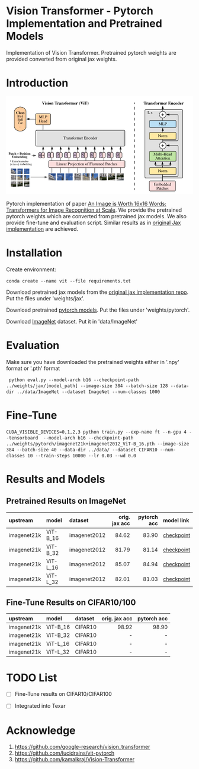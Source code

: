 # Vision Transformer - Pytorch Implementation and Pretrained Models
Implementation of Vision Transformer. Pretrained pytorch weights are provided converted from original jax weights. 


# Introduction

![Figure 1 from paper](examples/figure1.png)

Pytorch implementation of paper [An Image is Worth 16x16 Words: Transformers for Image Recognition at Scale](https://arxiv.org/abs/2010.11929). 
We provide the pretrained pytorch weights which are converted from pretrained jax models.
We also provide fine-tune and evaluation script. 
Similar results as in [original Jax implementation](https://github.com/google-research/vision_transformer) are achieved.


# Installation

Create environment:
```
conda create --name vit --file requirements.txt
```

Download pretrained jax models from the [original jax implementation repo](https://github.com/google-research/vision_transformer). 
Put the files under 'weights/jax'.

Download pretrained [pytorch models](https://drive.google.com/drive/folders/1azgrD1P413pXLJME0PjRRU-Ez-4GWN-S?usp=sharing). Put the files under 'weights/pytorch'.

Download [ImageNet](http://www.image-net.org/index) dataset. Put it in 'data/ImageNet'

# Evaluation

Make sure you have downloaded the pretrained weights either in '.npy' format or '.pth' format
```
 python eval.py --model-arch b16 --checkpoint-path ../weights/jax/[model_path] --image-size 384 --batch-size 128 --data-dir ../data/ImageNet --dataset ImageNet --num-classes 1000
```


# Fine-Tune
```
CUDA_VISIBLE_DEVICES=0,1,2,3 python train.py --exp-name ft --n-gpu 4 --tensorboard  --model-arch b16 --checkpoint-path ../weights/pytorch/imagenet21k+imagenet2012_ViT-B_16.pth --image-size 384 --batch-size 40 --data-dir ../data/ --dataset CIFAR10 --num-classes 10 --train-steps 10000 --lr 0.03 --wd 0.0
```


# Results and Models

## Pretrained Results on ImageNet
| upstream    | model    | dataset      | orig. jax acc  |  pytorch acc  | model link                                                                                                                                                   |
|:------------|:---------|:-------------|---------------:|--------------:|:-------------------------------------------------------------------------------------------------------------------------------------------------------|
| imagenet21k | ViT-B_16 | imagenet2012 |     84.62      |     83.90     | [checkpoint](https://drive.google.com/file/d/1gEcyb4HUDzIvu7lQWTOyDC1X00YzCxFx/view?usp=sharing) |
| imagenet21k | ViT-B_32 | imagenet2012 |     81.79      |     81.14     | [checkpoint](https://drive.google.com/file/d/1GingK9L_VcJynTCYMc3iMvCh4WG7ScBS/view?usp=sharing) |
| imagenet21k | ViT-L_16 | imagenet2012 |     85.07      |     84.94     | [checkpoint](https://drive.google.com/file/d/1YVLunKEGApaSKXZKewZz974gHt09Uwyf/view?usp=sharing) |
| imagenet21k | ViT-L_32 | imagenet2012 |     82.01      |     81.03     | [checkpoint](https://drive.google.com/file/d/1TKOa_dQaMOCL8r_rtcdB7dLGQtzBQ0ud/view?usp=sharing) |

## Fine-Tune Results on CIFAR10/100

| upstream    | model    | dataset      | orig. jax acc  |  pytorch acc  | 
|:------------|:---------|:-------------|---------------:|--------------:|
| imagenet21k | ViT-B_16 | CIFAR10      |     98.92      |     98.90     | 
| imagenet21k | ViT-B_32 | CIFAR10      |     -      |     -     | 
| imagenet21k | ViT-L_16 | CIFAR10      |     -      |     -     |
| imagenet21k | ViT-L_32 | CIFAR10      |     -      |     -     | 

# TODO List
- [ ] Fine-Tune results on CIFAR10/CIFAR100
- [ ] Integrated into Texar


# Acknowledge
1. https://github.com/google-research/vision_transformer
2. https://github.com/lucidrains/vit-pytorch
3. https://github.com/kamalkraj/Vision-Transformer
